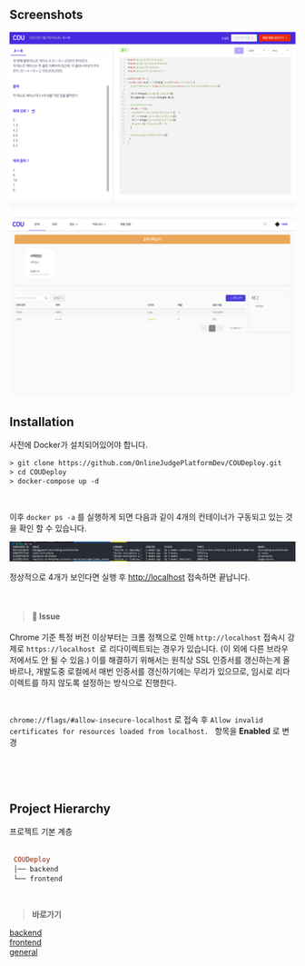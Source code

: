 
## Screenshots

<p align="center"><img src="../Wikiimgs/image1.png" /></p>
<p align="center"><img src="../Wikiimgs/image2.png" /></p>   


## Installation 
사전에 Docker가 설치되어있어야 합니다.   

```shell
> git clone https://github.com/OnlineJudgePlatformDev/COUDeploy.git
> cd COUDeploy
> docker-compose up -d
```   

<br />   

이후 ```docker ps -a``` 를 실행하게 되면 다음과 깉이 4개의 컨테이너가 구동되고 있는 것을 확인 할 수 있습니다.   

<p align="center"><img src="../Wikiimgs/dockerpsa.png" /></p>   


정상적으로 4개가 보인다면 실행 후 [http://localhost](http://localhost) 접속하면 끝납니다.   
   
<br />   

> #### :no_entry_sign: Issue   

Chrome 기준 특정 버전 이상부터는 크롬 정책으로 인해 ```http://localhost``` 접속시 강제로 ```https://localhost ```로 리다이렉트되는 경우가 있습니다. (이 외에 다른 브라우저에서도 안 될 수 있음.)
이를 해결하기 위해서는 원칙상 SSL 인증서를 갱신하는게 올바르나, 개발도중 로컬에서 매번 인증서를 갱신하기에는 무리가 있으므로, 임시로 리다이렉트를 하지 않도록 설정하는 방식으로 진행한다.   


<br />   

```chrome://flags/#allow-insecure-localhost``` 로 접속 후 ```Allow invalid certificates for resources loaded from localhost. ``` 항목을 <b>Enabled</b> 로 변경   

<br />   

<br />   
<br />   


## Project Hierarchy   
프로젝트 기본 계층    

```ruby   

 COUDeploy
 │── backend
 └── frontend
 ```  

<br />   

> <b>바로가기</b>   

[backend](/Wiki/backend)    
[frontend](/Wiki/frontend)   
[general](/Wiki/general)
<!-- [docker](/Wiki/dockerwiki)    -->

<br />   
<br />   
